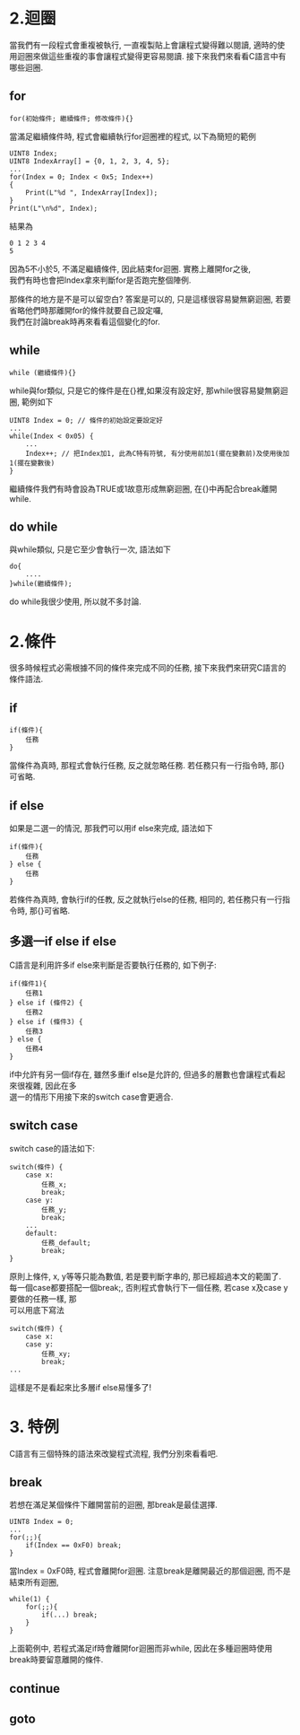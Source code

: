 # 2.迴圈
當我們有一段程式會重複被執行, 一直複製貼上會讓程式變得難以閱讀, 適時的使用迴圈來做這些重複的事會讓程式變得更容易閱讀.
接下來我們來看看C語言中有哪些迴圈.<br>

## for
```
for(初始條件; 繼續條件; 修改條件){}
```
當滿足繼續條件時, 程式會繼續執行for迴圈裡的程式, 以下為簡短的範例<br>
```
UINT8 Index;
UINT8 IndexArray[] = {0, 1, 2, 3, 4, 5};
...
for(Index = 0; Index < 0x5; Index++)
{
    Print(L"%d ", IndexArray[Index]);
}
Print(L"\n%d", Index);
```
結果為
```
0 1 2 3 4
5
```
因為5不小於5, 不滿足繼續條件, 因此結束for迴圈. 實務上離開for之後,<br>
我們有時也會把Index拿來判斷for是否跑完整個陣例.<br>

那條件的地方是不是可以留空白? 答案是可以的, 只是這樣很容易變無窮迴圈, 若要省略他們時那離開for的條件就要自己設定囉,<br>
我們在討論break時再來看看這個變化的for.

## while
```
while (繼續條件){}
```
while與for類似, 只是它的條件是在{}裡,如果沒有設定好, 那while很容易變無窮迴圈, 範例如下<br>
```
UINT8 Index = 0; // 條件的初始設定要設定好
...
while(Index < 0x05) {
    ...
    Index++; // 把Index加1, 此為C特有符號, 有分使用前加1(擺在變數前)及使用後加1(擺在變數後)
}
```
繼續條件我們有時會設為TRUE或1故意形成無窮迴圈, 在{}中再配合break離開while.

## do while
與while類似, 只是它至少會執行一次, 語法如下
```
do{
    ....
}while(繼續條件);
```
do while我很少使用, 所以就不多討論.<br>

# 2.條件
很多時候程式必需根據不同的條件來完成不同的任務, 接下來我們來研究C語言的條件語法.<br>
## if
```
if(條件){
    任務
}
```
當條件為真時, 那程式會執行任務, 反之就忽略任務. 若任務只有一行指令時, 那{}可省略.

## if else
如果是二選一的情況, 那我們可以用if else來完成, 語法如下
```
if(條件){
    任務
} else {
    任務
}
```
若條件為真時, 會執行if的任教, 反之就執行else的任務, 相同的, 若任務只有一行指令時, 那{}可省略.

## 多選一if else if else
C語言是利用許多if else來判斷是否要執行任務的, 如下例子:
```
if(條件1){
    任務1
} else if (條件2) {
    任務2
} else if (條件3) {
    任務3
} else {
    任務4
}
```
if中允許有另一個if存在, 雖然多重if else是允許的, 但過多的層數也會讓程式看起來很複雜, 因此在多<br>
選一的情形下用接下來的switch case會更適合.<br>

## switch case
switch case的語法如下:
```
switch(條件) {
    case x:
        任務_x;
        break;
    case y:
        任務_y;
        break;
    ...
    default:
        任務_default;
        break;
}
```
原則上條件, x, y等等只能為數值, 若是要判斷字串的, 那已經超過本文的範圍了.<br>
每一個case都要搭配一個break;, 否則程式會執行下一個任務, 若case x及case y要做的任務一樣, 那<br>
可以用底下寫法
```
switch(條件) {
    case x:
    case y:
        任務_xy;
        break;
...
```
這樣是不是看起來比多層if else易懂多了!<br>

# 3. 特例
C語言有三個特殊的語法來改變程式流程, 我們分別來看看吧.<br>

## break
若想在滿足某個條件下離開當前的迴圈, 那break是最佳選擇.<br>
```
UINT8 Index = 0;
...
for(;;){
    if(Index == 0xF0) break;
}
```
當Index = 0xF0時, 程式會離開for迴圈. 注意break是離開最近的那個迴圈, 而不是結束所有迴圈,
```
while(1) {
    for(;;){
        if(...) break;
    }
}
```
上面範例中, 若程式滿足if時會離開for迴圈而非while, 因此在多種迴圈時使用break時要留意離開的條件.

## continue
## goto
